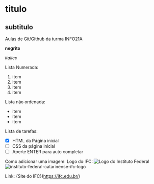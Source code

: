 # titulo
## subtitulo
Aulas de Git/Github da turma INFO21A

**negrito**

*italico*

Lista Numerada:
1. item
2. item
3. item
4. item

Lista não ordenada:
* item
* item
* item

Lista de tarefas:
- [x] HTML da Página inicial
- [ ] CSS da página inicial
- [ ] Aperte ENTER para auto completar

Como adicionar uma imagem:
Logo do IFC: ![Logo do Instituto Federal](https://encrypted-tbn0.gstatic.com/images?q=tbn:ANd9GcQhhQ36baaowL5-CgufOuOqBtkuDzsYuUkXYcCH64VzKQ&s)
![instituto-federal-catarinense-ifc-logo](https://github.com/professorTiagoFunk/aulasINFO21A/assets/144853100/8c9a9f42-282c-4fca-900d-160832ce523e)

Link: {Site do IFC}(https://ifc.edu.br/)
